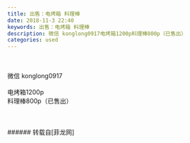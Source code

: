 ```yaml
---
title: 出售：电烤箱 料理棒
date: 2018-11-3 22:40
keywords: 出售：电烤箱 料理棒
description: 微信 konglong0917电烤箱1200p料理棒800p（已售出）
categories: used
---
```

<td class="t_f" id="postmessage_2213341">

<br/>
<br/>
微信 konglong0917<br/>
<br/>
电烤箱1200p<br/>
料理棒800p（已售出）<br/>
<img alt="" border="0" class="zoom" data-cf-modified-29090362a6fdbfe962fb720b-="" file="http://www.flw.ph/data/appbyme/upload/image/201811/03/mTbgi0HLFSdR.jpg" id="aimg_PX9MQ" lazyloadthumb="1" onclick="" onmouseover="" src="http://www.flw.ph/data/appbyme/upload/image/201811/03/mTbgi0HLFSdR.jpg"/><br/>
<br/>
<img alt="" border="0" class="zoom" data-cf-modified-29090362a6fdbfe962fb720b-="" file="http://www.flw.ph/data/appbyme/upload/image/201811/03/sVvJUKdTYuLS.jpg" id="aimg_HHrZk" lazyloadthumb="1" onclick="" onmouseover="" src="http://www.flw.ph/data/appbyme/upload/image/201811/03/sVvJUKdTYuLS.jpg"/><br/>
<br/>
<img alt="" border="0" class="zoom" data-cf-modified-29090362a6fdbfe962fb720b-="" file="http://www.flw.ph/data/appbyme/upload/image/201811/03/wbySogUgSG6y.jpg" id="aimg_kfyR0" lazyloadthumb="1" onclick="" onmouseover="" src="http://www.flw.ph/data/appbyme/upload/image/201811/03/wbySogUgSG6y.jpg"/><br/>
<br/>
</td>
###### 转载自[菲龙网]